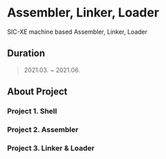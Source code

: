 # Assembler, Linker, Loader
SIC-XE machine based Assembler, Linker, Loader

## Duration
> 2021.03. ~ 2021.06.

## About Project
### Project 1. Shell

### Project 2. Assembler

### Project 3. Linker & Loader
